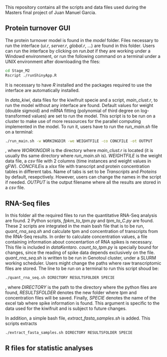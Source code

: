 This repository contains all the scripts and data files used during the Masters final project of Juan Manuel Garcia. 

## Protein turnover GUI

The protein turnover model is found in the *model* folder. Files necessary to run the interface (*ui.r*, *server.r*, *global.r*, ...) are found in this folder. Users can run the interface by clicking on *run.bat* if they are working under a Windowd environment, or run the following command on a terminal under a UNIX environment after downloading the files: 
```bash
cd Stage_M2
Rscript ./runShinyApp.R
```
It is necessary to have *R* installed and the packages required to use the interface are automatically installed. 

In *data_kiwi*, data files for the kiwifruit specie and a script, *main_clust.r*, to run the model without any interface are found. Default values for weight (double sigmoid) and mRNA fitting (polynomial of third degree on log-transformed values) are set to run the model. This script is to be run on a cluster to make use of more ressources for the parallel computing implemented in the model. To run it, users have to run the *run_main.sh* file on a terminal: 
```bash
./run_main.sh -w WORKINGDIR -we WEIGHTFILE -co CONCFILE -ot OUTPUT
```
, where *WORKINGDIR* is the directory where *main_clust.r* is located (it is usually ths same directory where *run_main.sh* is). *WEIGHTFILE* is the weight data file, a *csv* file with 2 columns (time instances and weight values in gFW). *CONCFILE*is a *xlsx* file with transcript and protein concentration tables in different tabs. Name of tabs is set to be *Transcripts* and *Proteins* by default, resepctively. However, users can change the names in the script if needed. *OUTPUT* is the output filename where all the results are stored in a *csv* file.   

## RNA-Seq files 

In this folder all the required files to run the quantitative RNA-Seq analysis are found. 2 Python scripts, *fpkm_to_tpm.py* and *tpm_to_C.py* are found. These 2 scripts are integrated in the main bash file that is to be run, *quant_rna_seq.sh* and calculate tpm and concentration of transcripts from the RNA-Seq results. In order to calculate concentration values, a file containing information about concentartion of RNA spikes is necessary. This file is included in *dataKentaro*. *count_to_tpm.py* is specially bound for changes, since the reading of spike data depends exclusively on the file. *quant_rna_seq.sh* is written to be run in Genotoul cluster, under a SLURM working scheduler. Users might change the paths where raw transcriptomic files are stored. The line to be run on a terminal to run this script shoud be:  
```bash
./quant_rna_seq.sh DIRECTORY RESULTSFOLDER SPECIE 
```
, where *DIRECTORY* is the path to the directory where the python files are found,  *RESULTSFOLDER* denotes the new folder where *tpm* and concentration files will be saved. Finally, *SPECIE* denotes the name of the excel tab where spike information is found. This argument is specific to the data used for the kiwifruit and is subject to future changes.  

In addition, a simple bash file, *extract_fasta_samples.sh* is added. This scripts extracts  
```bash
./extract_fasta_samples.sh DIRECTORY RESULTSFOLDER SPECIE 
```
## R files for statistic analyses

